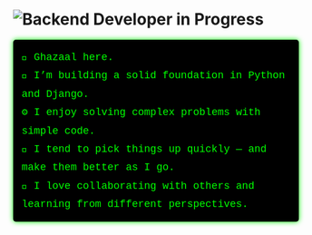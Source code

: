 # ![Backend Developer in Progress](https://readme-typing-svg.herokuapp.com?font=Fira+Mono&size=28&duration=4000&color=00FF00&center=true&vCenter=true&width=500&lines=Backend+Developer+in+Progress)

<div style="font-family: 'OCR A Std', 'Courier New', monospace; font-size:18px; text-align:left; line-height:1.8; color:#00FF00; background-color:#000000; padding:15px; border-radius:5px; box-shadow: 0 0 10px #00FF00;">
👋 Ghazaal here.<br>
🧠 I’m building a solid foundation in Python and Django.<br>
⚙️ I enjoy solving complex problems with simple code.<br>
🌱 I tend to pick things up quickly — and make them better as I go.<br>
🤝 I love collaborating with others and learning from different perspectives.
</div>
